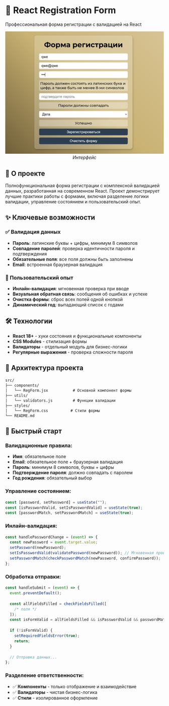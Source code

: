 # 📝 React Registration Form

Профессиональная форма регистрации с валидацией на React

<div align="center">

![Registration Form](screenshots/react-regForm.png)
_Интерфейс_

</div>

## 🎯 О проекте

Полнофункциональная форма регистрации с комплексной валидацией данных, разработанная на современном React. Проект демонстрирует лучшие практики работы с формами, включая разделение логики валидации, управление состоянием и пользовательский опыт.

## ✨ Ключевые возможности

### ✅ Валидация данных

- **Пароль**: латинские буквы + цифры, минимум 8 символов
- **Совпадение паролей**: проверка идентичности пароля и подтверждения
- **Обязательные поля**: все поля должны быть заполнены
- **Email**: встроенная браузерная валидация

### 🎯 Пользовательский опыт

- **Инлайн-валидация**: мгновенная проверка при вводе
- **Визуальная обратная связь**: сообщения об ошибках и успехе
- **Очистка формы**: сброс всех полей одной кнопкой
- **Динамический год**: выпадающий список с годами

## 🛠 Технологии

- **React 18+** - хуки состояния и функциональные компоненты
- **CSS Modules** - стилизация формы
- **Валидаторы** - отдельный модуль для бизнес-логики
- **Регулярные выражения** - проверка сложности пароля

## 📁 Архитектура проекта

```
src/
├── components/
│   └── RegForm.jsx           # Основной компонент формы
├── utils/
│   └── validators.js         # Функции валидации
├── styles/
│   └── RegForm.css          # Стили формы
└── README.md
```

## 🚀 Быстрый старт

### Валидационные правила:

- **Имя**: обязательное поле
- **Email**: обязательное поле + браузерная валидация
- **Пароль**: минимум 8 символов, буквы + цифры
- **Подтверждение пароля**: должно совпадать с паролем
- **Год рождения**: обязательный выбор

### Управление состоянием:

```javascript
const [password, setPassword] = useState("");
const [isPasswordValid, setIsPasswordValid] = useState(true);
const [passwordMatch, setPasswordMatch] = useState(true);
```

### Инлайн-валидация:

```javascript
const handlePasswordChange = (event) => {
  const newPassword = event.target.value;
  setPassword(newPassword);
  setIsPasswordValid(validatePassword(newPassword)); // Мгновенная проверка
  setPasswordMatch(checkPasswordMatch(newPassword, confirmPassword));
};
```

### Обработка отправки:

```javascript
const handleSubmit = (event) => {
  event.preventDefault();

  const allFieldsFilled = checkFieldsFilled([
    /* поля */
  ]);
  const isFormValid = allFieldsFilled && isPasswordValid && passwordMatch;

  if (!isFormValid) {
    setRequiredFieldsError(true);
    return;
  }

  // Отправка данных...
};
```

### Разделение ответственности:

- ✅ **Компоненты** - только отображение и взаимодействие
- ✅ **Валидаторы** - чистая бизнес-логика
- ✅ **Стили** - изолированное оформление

